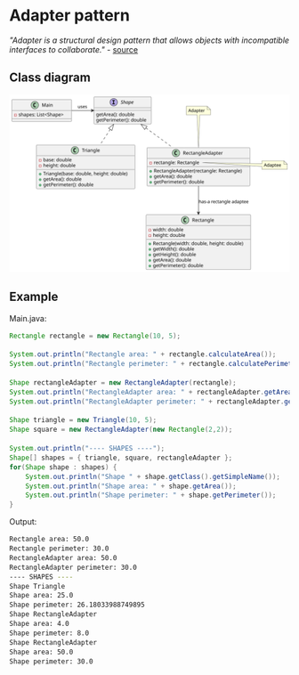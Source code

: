 # Adapter pattern

*"Adapter is a structural design pattern that allows objects with incompatible interfaces to collaborate."* - [source](https://refactoring.guru/design-patterns/adapter)

## Class diagram

![class-diagram](class-diagram.svg)

## Example

Main.java:

```java
Rectangle rectangle = new Rectangle(10, 5);

System.out.println("Rectangle area: " + rectangle.calculateArea());
System.out.println("Rectangle perimeter: " + rectangle.calculatePerimeter());

Shape rectangleAdapter = new RectangleAdapter(rectangle);
System.out.println("RectangleAdapter area: " + rectangleAdapter.getArea());
System.out.println("RectangleAdapter perimeter: " + rectangleAdapter.getPerimeter());

Shape triangle = new Triangle(10, 5);
Shape square = new RectangleAdapter(new Rectangle(2,2));

System.out.println("---- SHAPES ----");
Shape[] shapes = { triangle, square, rectangleAdapter };
for(Shape shape : shapes) {
    System.out.println("Shape " + shape.getClass().getSimpleName());
    System.out.println("Shape area: " + shape.getArea());
    System.out.println("Shape perimeter: " + shape.getPerimeter());
}
```
Output:

```bash
Rectangle area: 50.0
Rectangle perimeter: 30.0
RectangleAdapter area: 50.0
RectangleAdapter perimeter: 30.0
---- SHAPES ----
Shape Triangle
Shape area: 25.0
Shape perimeter: 26.18033988749895
Shape RectangleAdapter
Shape area: 4.0
Shape perimeter: 8.0
Shape RectangleAdapter
Shape area: 50.0
Shape perimeter: 30.0
```
